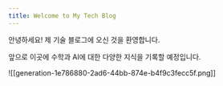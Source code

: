 ```yaml
---
title: Welcome to My Tech Blog
---
```


안녕하세요! 제 기술 블로그에 오신 것을 환영합니다.

앞으로 이곳에 수학과 AI에 대한 다양한 지식을 기록할 예정입니다.

![[generation-1e786880-2ad6-44bb-874e-b4f9c3fecc5f.png]]